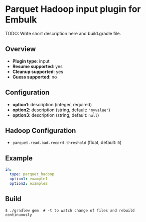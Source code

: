 # Parquet Hadoop input plugin for Embulk

TODO: Write short description here and build.gradle file.

## Overview

* **Plugin type**: input
* **Resume supported**: yes
* **Cleanup supported**: yes
* **Guess supported**: no

## Configuration

- **option1**: description (integer, required)
- **option2**: description (string, default: `"myvalue"`)
- **option3**: description (string, default: `null`)

## Hadoop Configuration

- `parquet.read.bad.record.threshold` (float, default: `0`)

## Example

```yaml
in:
  type: parquet_hadoop
  option1: example1
  option2: example2
```


## Build

```
$ ./gradlew gem  # -t to watch change of files and rebuild continuously
```
